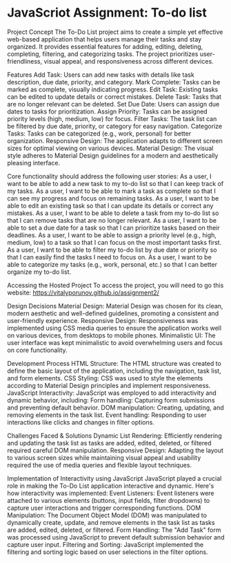 # JavaScriot Assignment: To-do list

Project Concept
The To-Do List project aims to create a simple yet effective web-based application that helps users manage their tasks and stay organized. It provides essential features for adding, editing, deleting, completing, filtering, and categorizing tasks. The project prioritizes user-friendliness, visual appeal, and responsiveness across different devices.

Features
Add Task: Users can add new tasks with details like task description, due date, priority, and category.
Mark Complete: Tasks can be marked as complete, visually indicating progress.
Edit Task: Existing tasks can be edited to update details or correct mistakes.
Delete Task: Tasks that are no longer relevant can be deleted.
Set Due Date: Users can assign due dates to tasks for prioritization.
Assign Priority: Tasks can be assigned priority levels (high, medium, low) for focus.
Filter Tasks: The task list can be filtered by due date, priority, or category for easy navigation.
Categorize Tasks: Tasks can be categorized (e.g., work, personal) for better organization.
Responsive Design: The application adapts to different screen sizes for optimal viewing on various devices.
Material Design: The visual style adheres to Material Design guidelines for a modern and aesthetically pleasing interface.

Core functionality should address the following user stories: 
As a user, I want to be able to add a new task to my to-do list so that I can keep track of my tasks.
As a user, I want to be able to mark a task as complete so that I can see my progress and focus on remaining tasks.
As a user, I want to be able to edit an existing task so that I can update its details or correct any mistakes.
As a user, I want to be able to delete a task from my to-do list so that I can remove tasks that are no longer relevant.
As a user, I want to be able to set a due date for a task so that I can prioritize tasks based on their deadlines.
As a user, I want to be able to assign a priority level (e.g., high, medium, low) to a task so that I can focus on the most important tasks first.
As a user, I want to be able to filter my to-do list by due date or priority so that I can easily find the tasks I need to focus on.
As a user, I want to be able to categorize my tasks (e.g., work, personal, etc.) so that I can better organize my to-do list.

Accessing the Hosted Project
To access the project, you will need to go this website: https://vitalyporunov.github.io/assignment2/

Design Decisions
Material Design: Material Design was chosen for its clean, modern aesthetic and well-defined guidelines, promoting a consistent and user-friendly experience.
Responsive Design: Responsiveness was implemented using CSS media queries to ensure the application works well on various devices, from desktops to mobile phones.
Minimalistic UI: The user interface was kept minimalistic to avoid overwhelming users and focus on core functionality.

Development Process
HTML Structure: The HTML structure was created to define the basic layout of the application, including the navigation, task list, and form elements.
CSS Styling: CSS was used to style the elements according to Material Design principles and implement responsiveness.
JavaScript Interactivity: JavaScript was employed to add interactivity and dynamic behavior, including:
Form handling: Capturing form submissions and preventing default behavior.
DOM manipulation: Creating, updating, and removing elements in the task list.
Event handling: Responding to user interactions like clicks and changes in filter options.

Challenges Faced & Solutions
Dynamic List Rendering: Efficiently rendering and updating the task list as tasks are added, edited, deleted, or filtered required careful DOM manipulation.
Responsive Design: Adapting the layout to various screen sizes while maintaining visual appeal and usability required the use of media queries and flexible layout techniques.

Implementation of Interactivity using JavaScript
JavaScript played a crucial role in making the To-Do List application interactive and dynamic. Here's how interactivity was implemented:
Event Listeners: Event listeners were attached to various elements (buttons, input fields, filter dropdowns) to capture user interactions and trigger corresponding functions.
DOM Manipulation: The Document Object Model (DOM) was manipulated to dynamically create, update, and remove elements in the task list as tasks are added, edited, deleted, or filtered.
Form Handling: The "Add Task" form was processed using JavaScript to prevent default submission behavior and capture user input.
Filtering and Sorting: JavaScript implemented the filtering and sorting logic based on user selections in the filter options.
